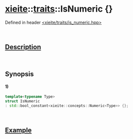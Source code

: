 # [xieite](../../xieite.md)\:\:[traits](../../traits.md)\:\:IsNumeric \{\}
Defined in header [<xieite/traits/is_numeric.hpp>](../../../include/xieite/traits/is_numeric.hpp)

&nbsp;

## [Description](../concepts/numeric.md#Description)

&nbsp;

## Synopsis
#### 1)
```cpp
template<typename Type>
struct IsNumeric
: std::bool_constant<xieite::concepts::Numeric<Type>> {};
```

&nbsp;

## [Example](../concepts/numeric.md#Example)
